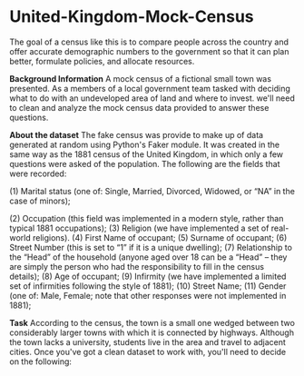 # United-Kingdom-Mock-Census
The goal of a census like this is to compare people across the country and offer accurate demographic numbers to the government so that it can plan better, formulate policies, and allocate resources.

**Background Information**
A mock census of a fictional small town was presented. As a members of a local government team tasked with deciding what to do with an undeveloped area of land and where to invest. we'll need to clean and analyze the mock census data provided to answer these questions.

**About the dataset**
The fake census was provide to make up of data generated at random using Python's Faker module. It was created in the same way as the 1881 census of the United Kingdom, in which only a few questions were asked of the population. The following are the fields that were recorded:

(1)	Marital status (one of: Single, Married, Divorced, Widowed, or “NA” in the case of minors);

(2)	Occupation (this field was implemented in a modern style, rather than typical 1881 occupations);
(3)	Religion (we have implemented a set of real-world religions).
(4)	First Name of occupant;
(5)	Surname of occupant;
(6)	Street Number (this is set to “1” if it is a unique dwelling);
(7)	Relationship to the “Head” of the household (anyone aged over 18 can be a “Head” – they are simply the person who had the responsibility to fill in the census details);
(8)	Age of occupant;
(9)	Infirmity (we have implemented a limited set of infirmities following the style of 1881);
(10) Street Name;
(11) Gender (one of: Male, Female; note that other responses were not implemented in 1881);

**Task**
According to the census, the town is a small one wedged between two considerably larger towns with which it is connected by highways. Although the town lacks a university, students live in the area and travel to adjacent cities. Once you've got a clean dataset to work with, you'll need to decide on the following:


 

